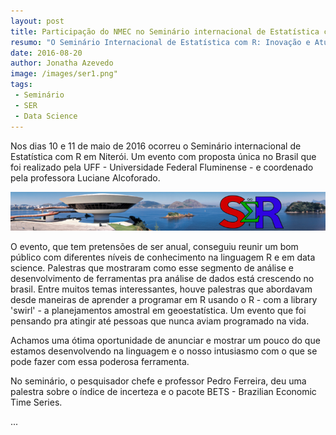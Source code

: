 ```yaml
---
layout: post
title: Participação do NMEC no Seminário internacional de Estatística com R (SER) 2016
resumo: "O Seminário Internacional de Estatística com R: Inovação e Atuação do Profissional no Mercado”  promove um intercâmbio de conhecimento entre pesquisadores e usuários da linguagem R" 
date: 2016-08-20
author: Jonatha Azevedo
image: /images/ser1.png" 
tags:
 - Seminário
 - SER
 - Data Science
---
```


Nos dias 10 e 11 de maio de 2016 ocorreu o Seminário internacional de Estatística com R em Niterói. Um evento com proposta única no Brasil que foi realizado
pela UFF - Universidade Federal Fluminense - e coordenado pela professora Luciane Alcoforado. 

<p class="text-center">
    <img src="/images/ser.png" class="img-thumbnail">
</p>
O evento, que tem pretensões de ser anual, conseguiu reunir um bom público com diferentes níveis de conhecimento na linguagem R e em data science. 
Palestras que mostraram como esse segmento de análise  e desenvolvimento de ferramentas pra análise de dados está crescendo no brasil. Entre muitos
temas interessantes, houve palestras que abordavam desde maneiras de aprender a programar em R usando o R - com a library 'swirl' - a planejamentos
amostral em geoestatística. Um evento que foi pensando pra atingir até pessoas que nunca aviam programado na vida. 

Achamos uma ótima oportunidade de anunciar e mostrar um pouco do que estamos desenvolvendo na linguagem e o nosso intusiasmo com o que se pode fazer
com essa poderosa ferramenta. 

No seminário, o pesquisador chefe e professor Pedro Ferreira, deu uma palestra sobre o índice de incerteza e o pacote BETS - Brazilian Economic
Time Series.

...




